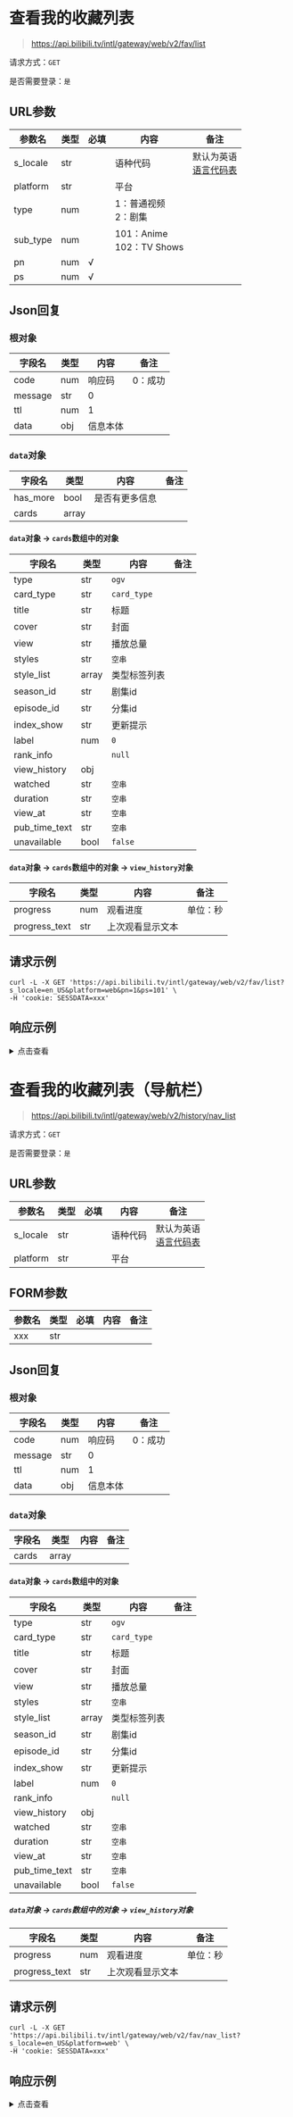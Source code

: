 # 查看我的收藏列表

> https://api.bilibili.tv/intl/gateway/web/v2/fav/list

请求方式：`GET`

是否需要登录：`是`

## URL参数

| 参数名      | 类型  | 必填  | 内容                         | 备注                                |
|----------|-----|-----|----------------------------|-----------------------------------|
| s_locale | str |     | 语种代码                       | 默认为英语<br/>[语言代码表](../language.md) |
| platform | str |     | 平台                         |                                   |
| type     | num |     | 1：普通视频<br/>2：剧集            |                                   |
| sub_type | num |     | 101：Anime<br/>102：TV Shows |                                   |
| pn       | num | √   |                            |                                   |
| ps       | num | √   |                            |                                   |

## Json回复

### 根对象

| 字段名     | 类型  | 内容   | 备注   |
|---------|-----|------|------|
| code    | num | 响应码  | 0：成功 |
| message | str | 0    |      |
| ttl     | num | 1    |      |
| data    | obj | 信息本体 |      |

### `data`对象

| 字段名      | 类型    | 内容      | 备注  |
|----------|-------|---------|-----|
| has_more | bool  | 是否有更多信息 |     |
| cards    | array |         |     |

#### `data`对象 -> `cards`数组中的对象

| 字段名           | 类型    | 内容          | 备注  |
|---------------|-------|-------------|-----|
| type          | str   | `ogv`       |     |
| card_type     | str   | `card_type` |     |
| title         | str   | 标题          |     |
| cover         | str   | 封面          |     |
| view          | str   | 播放总量        |     |
| styles        | str   | `空串`        |     |
| style_list    | array | 类型标签列表      |     |
| season_id     | str   | 剧集id        |     |
| episode_id    | str   | 分集id        |     |
| index_show    | str   | 更新提示        |     |
| label         | num   | `0`         |     |
| rank_info     |       | `null`      |     |
| view_history  | obj   |             |     |
| watched       | str   | `空串`        |     |
| duration      | str   | `空串`        |     |
| view_at       | str   | `空串`        |     |
| pub_time_text | str   | `空串`        |     |
| unavailable   | bool  | `false`     |     |

#### `data`对象 -> `cards`数组中的对象 -> `view_history`对象

| 字段名           | 类型  | 内容       | 备注   |
|---------------|-----|----------|------|
| progress      | num | 观看进度     | 单位：秒 |
| progress_text | str | 上次观看显示文本 |      |

## 请求示例

```shell
curl -L -X GET 'https://api.bilibili.tv/intl/gateway/web/v2/fav/list?s_locale=en_US&platform=web&pn=1&ps=101' \
-H 'cookie: SESSDATA=xxx'
```

## 响应示例

<details>
<summary>点击查看</summary>

```json
{
  "code": 0,
  "message": "0",
  "ttl": 1,
  "data": {
    "has_more": false,
    "cards": [
      {
        "type": "ogv",
        "card_type": "ogv_fav_detail",
        "title": "Jujutsu Kaisen",
        "cover": "https://pic.bstarstatic.com/ogv/01bb0eed8b341bb091afd2d92f24e577d0b29f28.png",
        "view": "89.0M Views",
        "styles": "",
        "style_list": [
          "Fantasy",
          "Adventure"
        ],
        "season_id": "37738",
        "episode_id": "",
        "index_show": "Full",
        "label": 0,
        "rank_info": null,
        "view_history": {
          "progress": 0,
          "progress_text": "Last watched: E1"
        },
        "watched": "",
        "duration": "",
        "view_at": "",
        "pub_time_text": "",
        "unavailable": false
      }
    ]
  }
}
```

</details>

# 查看我的收藏列表（导航栏）

> https://api.bilibili.tv/intl/gateway/web/v2/history/nav_list

请求方式：`GET`

是否需要登录：`是`

## URL参数

| 参数名      | 类型  | 必填  | 内容   | 备注                                |
|----------|-----|-----|------|-----------------------------------|
| s_locale | str |     | 语种代码 | 默认为英语<br/>[语言代码表](../language.md) |
| platform | str |     | 平台   |                                   |

## FORM参数

| 参数名 | 类型  | 必填  | 内容  | 备注  |
|-----|-----|-----|-----|-----|
| xxx | str |     |     |     |

## Json回复

### 根对象

| 字段名     | 类型  | 内容   | 备注   |
|---------|-----|------|------|
| code    | num | 响应码  | 0：成功 |
| message | str | 0    |      |
| ttl     | num | 1    |      |
| data    | obj | 信息本体 |      |

### `data`对象

| 字段名   | 类型    | 内容  | 备注  |
|-------|-------|-----|-----|
| cards | array |     |     |

#### `data`对象 -> `cards`数组中的对象

| 字段名           | 类型    | 内容          | 备注  |
|---------------|-------|-------------|-----|
| type          | str   | `ogv`       |     |
| card_type     | str   | `card_type` |     |
| title         | str   | 标题          |     |
| cover         | str   | 封面          |     |
| view          | str   | 播放总量        |     |
| styles        | str   | `空串`        |     |
| style_list    | array | 类型标签列表      |     |
| season_id     | str   | 剧集id        |     |
| episode_id    | str   | 分集id        |     |
| index_show    | str   | 更新提示        |     |
| label         | num   | `0`         |     |
| rank_info     |       | `null`      |     |
| view_history  | obj   |             |     |
| watched       | str   | `空串`        |     |
| duration      | str   | `空串`        |     |
| view_at       | str   | `空串`        |     |
| pub_time_text | str   | `空串`        |     |
| unavailable   | bool  | `false`     |     |

##### `data`对象 -> `cards`数组中的对象 -> `view_history`对象

| 字段名           | 类型  | 内容       | 备注   |
|---------------|-----|----------|------|
| progress      | num | 观看进度     | 单位：秒 |
| progress_text | str | 上次观看显示文本 |      |

## 请求示例

```shell
curl -L -X GET 'https://api.bilibili.tv/intl/gateway/web/v2/fav/nav_list?s_locale=en_US&platform=web' \
-H 'cookie: SESSDATA=xxx'
```

## 响应示例

<details>
<summary>点击查看</summary>

```json
{
  "code": 0,
  "message": "0",
  "ttl": 1,
  "data": {
    "cards": [
      {
        "type": "ogv",
        "card_type": "ogv_fav_nav",
        "title": "Jujutsu Kaisen",
        "cover": "https://pic.bstarstatic.com/ogv/01bb0eed8b341bb091afd2d92f24e577d0b29f28.png",
        "view": "89.0M Views",
        "styles": "",
        "style_list": [
          "Fantasy",
          "Adventure"
        ],
        "season_id": "37738",
        "episode_id": "",
        "index_show": "Full",
        "label": 0,
        "rank_info": null,
        "view_history": {
          "progress": 0,
          "progress_text": "Last watched: E1"
        },
        "watched": "",
        "duration": "",
        "view_at": "",
        "pub_time_text": "",
        "unavailable": false
      }
    ]
  }
}
```

</details>